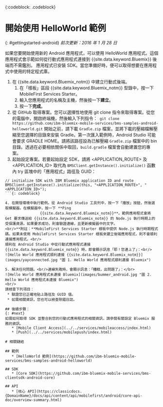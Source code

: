 <!-- Attribute definitions -->
{:codeblock: .codeblock}

# 開始使用 HelloWorld 範例
{: #gettingstarted-android}
*前次更新：2016 年 1 月 28 日*  

如果您要開始使用新的 Android 應用程式，可以使用 HelloWorld 應用程式。這個應用程式會示範如何從行動式應用程式連接到
{{site.data.keyword.Bluemix}} 後端而不需鑑別。
應用程式已安裝 SDK。當您準備好時，便可以取得想要在應用程式中使用的特定程式庫。

1. 在 {{site.data.keyword.Bluemix_notm}} 中建立行動式後端。
    1. 在「樣板」區段 {{site.data.keyword.Bluemix_notm}} 型錄中，按一下 MobileFirst Services Starter。
    2. 輸入您應用程式的名稱及主機，然後按一下**建立**。
    3. 按一下**完成**。
2. 從 GitHub 取得專案。您可以選擇性地使用 git clone 指令來取得專案。從您的電腦中，開啟終端機，然後輸入下列指令：```
git clone https://github.com/ibm-bluemix-mobile-services/bms-samples-android-helloworld.git```
開始之前，請下載 `Gradle.zip` 檔案，並將下載的壓縮檔解壓縮至您選擇的目錄來安裝 Gradle。第一次匯入範例時，Android Studio 可能會要求 GRADLE HOME。請將該路徑設為已解壓縮 `Gradle.zip` 檔案中的 bin 目錄。透過在必要相依關係中取回，`build.gradle` 檔案會自動建置您的專案。
3. 起始設定專案。若要起始設定 SDK，請將 &lt;APPLICATION_ROUTE&gt; 及 &lt;APPLICATION_ID&gt; 取代為 `BMSClient.getInstance().initialize()` 函數內 try 區塊中的「應用程式」路徑及 GUID：
```
// initialize SDK with IBM Bluemix application ID and route
BMSClient.getInstance().initialize(this, "<APPLICATION_ROUTE>", "<APPLICATION_ID>");
```{: codeblock}

4. 在開發環境中執行範例。從 Android Studio 工具列中，按一下「播放」按鈕，然後選取模擬器。在模擬器中，按一下 **Ping
                {{site.data.keyword.Bluemix_notm}}**。範例應用程式會將 Get 要求傳送給 {{site.data.keyword.Bluemix_notm}} 的 Node.js 執行時期上的受保護資源。如果要求成功，則會驗證連線，且更新模擬器中的文字。
<br/>**附註：**MobileFirst Services Starter 樣板中提供 Node.js 執行時期程式碼。如果未使用 MobileFirst Services Starter 樣板來建立後端應用程式，則不會順利連接應用程式。<br/>
順利在 Android Studio 中從行動式應用程式連接 {{site.data.keyword.Bluemix_notm}} 時，即會顯示訊息「耶！您連上了」：<br/>
![Hello World 應用程式順利連接 {{site.data.keyword.Bluemix_notm}}](images/yayconnected.jpg "圖 1. Hello World 應用程式順利連接 Bluemix")

5. 解決任何問題。<br/>連線失敗時，會顯示訊息：「糟糕，出問題了」：</br>
![Hello World 應用程式未連接 Bluemix](images/bummer_android.jpg "圖 2. Hello World 應用程式未連接 Bluemix")
<br/>
請檢查下列項目：
 * 驗證您已正確地貼上路徑及 GUID 值。
 * 如需相關資訊，您也可以檢查除錯日誌。

## 後續步驟：
{: #next}
如需如何取得 SDK 並整合到您的行動式應用程式的相關資訊，請參閱有關設定 Bluemix 服務的資訊。
   * [Mobile Client Access](../../services/mobileaccess/index.html)
   * [Push](../../services/mobilepush/index.html)

# 相關鏈結

## 範例
   * [HelloWorld 範例](https://github.com/ibm-bluemix-mobile-services/bms-samples-android-helloworld)

## SDK
   * [Core SDK](https://github.com/ibm-bluemix-mobile-services/bms-clientsdk-android-core)

## API
   * [核心 API](https://classicdocs.{DomainName}/docs/api/content/api/mobilefirst/android/core-api-doc/overview-summary.html)
